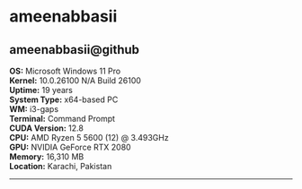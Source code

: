 # ameenabbasii  

ameenabbasii@github  
-------------------------  
**OS:** Microsoft Windows 11 Pro  
**Kernel:** 10.0.26100 N/A Build 26100  
**Uptime:** 19 years  
**System Type:** x64-based PC  
**WM:** i3-gaps  
**Terminal:** Command Prompt  
**CUDA Version:** 12.8  
**CPU:** AMD Ryzen 5 5600 (12) @ 3.493GHz  
**GPU:** NVIDIA GeForce RTX 2080  
**Memory:** 16,310 MB  
**Location:** Karachi, Pakistan  

---

